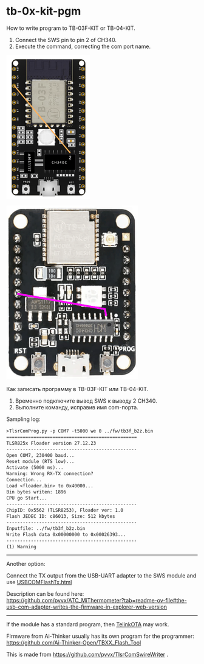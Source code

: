 # tb-0x-kit-pgm
How to write program to TB-03F-KIT or TB-04-KIT.

1. Connect the SWS pin to pin 2 of CH340.
2. Execute the command, correcting the com port name.

![SCH](https://github.com/pvvx/TlsrComProg825x/blob/main/Doc/img/TB-03F-KIT-PGM.gif)

![SCH](https://github.com/pvvx/TlsrComProg825x/blob/main/Doc/img/TB-04-KIT-PGM.gif)

Как записать программу в TB-03F-KIT или TB-04-KIT.

1. Временно подключите вывод SWS к выводу 2 CH340.
2. Выполните команду, исправив имя com-порта.

Sampling log:
```
>TlsrComProg.py -p COM7 -t5000 we 0 ../fw/tb3f_b2z.bin
================================================
TLSR825x Floader version 27.12.23
------------------------------------------------
Open COM7, 230400 baud...
Reset module (RTS low)...
Activate (5000 ms)...
Warning: Wrong RX-TX connection?
Connection...
Load <floader.bin> to 0x40000...
Bin bytes writen: 1896
CPU go Start...
------------------------------------------------
ChipID: 0x5562 (TLSR8253), Floader ver: 1.0
Flash JEDEC ID: c86013, Size: 512 kbytes
------------------------------------------------
Inputfile: ../fw/tb3f_b2z.bin
Write Flash data 0x00000000 to 0x00026393...
------------------------------------------------
(1) Warning
```

---

Another option:

Connect the TX output from the USB-UART adapter to the SWS module and use [USBCOMFlashTx.html](https://pvvx.github.io/ATC_MiThermometer/USBCOMFlashTx.html)

Description can be found here: https://github.com/pvvx/ATC_MiThermometer?tab=readme-ov-file#the-usb-com-adapter-writes-the-firmware-in-explorer-web-version

---

If the module has a standard program, then [TelinkOTA](https://pvvx.github.io/ATC_MiThermometer/TelinkOTA.html) may work.

Firmware from Ai-Thinker usually has its own program for the programmer:  https://github.com/Ai-Thinker-Open/TBXX_Flash_Tool

This is made from https://github.com/pvvx/TlsrComSwireWriter .





